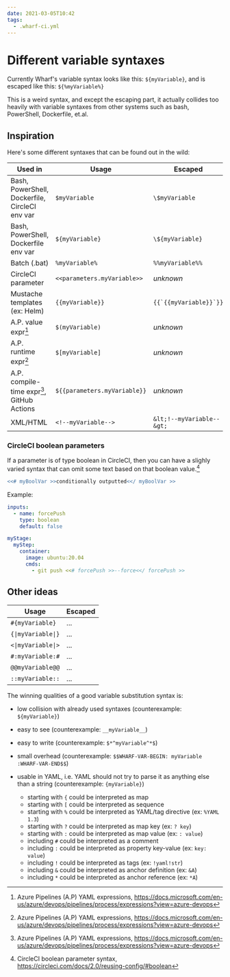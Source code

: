 ```yaml
---
date: 2021-03-05T10:42
tags:
  - .wharf-ci.yml
---
```


# Different variable syntaxes

Currently Wharf's variable syntax looks like this: `${myVariable}`, and is
escaped like this: `${%myVariable%}`

This is a weird syntax, and except the escaping part, it actually collides too
heavily with variable syntaxes from other systems such as bash, PowerShell,
Dockerfile, et.al.

## Inspiration

Here's some different syntaxes that can be found out in the wild:

| Used in                                             | Usage                        | Escaped                   |
| -------                                             | -----                        | -------                   |
| Bash, PowerShell, Dockerfile, CircleCI env var      | `$myVariable`                | `\$myVariable`            |
| Bash, PowerShell, Dockerfile env var                | `${myVariable}`              | `\${myVariable}`          |
| Batch (.bat)                                        | `%myVariable%`               | `%%myVariable%%`          |
| CircleCI parameter                                  | `<<parameters.myVariable>>`  | *unknown*                 |
| Mustache templates (ex: Helm)                       | `{{myVariable}}`             | ``{{`{{myVariable}}`}}``  |
| A.P. value expr[^ap-expr]                           | `$(myVariable)`              | *unknown*                 |
| A.P. runtime expr[^ap-expr]                         | `$[myVariable]`              | *unknown*                 |
| A.P. compile-time expr[^ap-expr], GitHub Actions    | `${{parameters.myVariable}}` | *unknown*                 |
| XML/HTML                                            | `<!--myVariable-->`          | `&lt;!--myVariable--&gt;` |

### CircleCI boolean parameters

If a parameter is of type boolean in CircleCI, then you can have a slighly
varied syntax that can omit some text based on that boolean value.[^circleci-bool-param]

<!-- Just using F# syntax here because it looked nice when rendered -->

```fsharp
<<# myBoolVar >>conditionally outputted<</ myBoolVar >>
```

Example:

```yaml
inputs:
  - name: forcePush
    type: boolean
    default: false

myStage:
  myStep:
    container:
      image: ubuntu:20.04
      cmds:
        - git push <<# forcePush >>--force<</ forcePush >>
```

## Other ideas

| Usage              | Escaped |
| -----              | ------- |
| `#{myVariable}`    | ...     |
| `{\|myVariable\|}` | ...     |
| `<\|myVariable\|>` | ...     |
| `#:myVariable:#`   | ...     |
| `@@myVariable@@`   | ...     |
| `::myVariable::`   | ...     |

The winning qualities of a good variable substitution syntax is:

- low collision with already used syntaxes (counterexample: `${myVariable}`)

- easy to see (counterexample: `__myVariable__`)

- easy to write (counterexample: `$*^myVariable^*$`)

- small overhead (counterexample:
  `$$WHARF-VAR-BEGIN: myVariable :WHARF-VAR-END$$`)

- usable in YAML, i.e. YAML should not try to parse it as anything else than a
  string (counterexample: `{myVariable}`)
  
  - starting with `{` could be interpreted as map
  - starting with `[` could be interpreted as sequence
  - starting with `%` could be interpreted as YAML/tag directive (ex: `%YAML 1.3`)
  - starting with `?` could be interpreted as map key (ex: `? key`)
  - starting with `:` could be interpreted as map value (ex: `: value`)
  - including `#` could be interpreted as a comment
  - including `:` could be interpreted as property key-value (ex: `key: value`)
  - including `!` could be interpreted as tags (ex: `!yaml!str`)
  - including `&` could be interpreted as anchor definition (ex: `&A`)
  - including `*` could be interpreted as anchor reference (ex: `*A`)

[^circleci-bool-param]: CircleCI boolean parameter syntax, <https://circleci.com/docs/2.0/reusing-config/#boolean>
[^ap-expr]: Azure Pipelines (A.P) YAML expressions, <https://docs.microsoft.com/en-us/azure/devops/pipelines/process/expressions?view=azure-devops>

